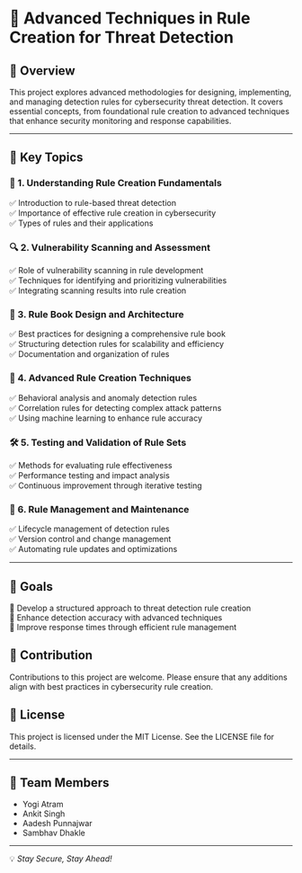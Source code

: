 # 🚀 Advanced Techniques in Rule Creation for Threat Detection

## 📌 Overview
This project explores advanced methodologies for designing, implementing, and managing detection rules for cybersecurity threat detection. It covers essential concepts, from foundational rule creation to advanced techniques that enhance security monitoring and response capabilities.

---

## 🔹 Key Topics

### 📖 1. Understanding Rule Creation Fundamentals
✅ Introduction to rule-based threat detection  
✅ Importance of effective rule creation in cybersecurity  
✅ Types of rules and their applications  

### 🔍 2. Vulnerability Scanning and Assessment
✅ Role of vulnerability scanning in rule development  
✅ Techniques for identifying and prioritizing vulnerabilities  
✅ Integrating scanning results into rule creation  

### 📑 3. Rule Book Design and Architecture
✅ Best practices for designing a comprehensive rule book  
✅ Structuring detection rules for scalability and efficiency  
✅ Documentation and organization of rules  

### 🎯 4. Advanced Rule Creation Techniques
✅ Behavioral analysis and anomaly detection rules  
✅ Correlation rules for detecting complex attack patterns  
✅ Using machine learning to enhance rule accuracy  

### 🛠️ 5. Testing and Validation of Rule Sets
✅ Methods for evaluating rule effectiveness  
✅ Performance testing and impact analysis  
✅ Continuous improvement through iterative testing  

### 🔄 6. Rule Management and Maintenance
✅ Lifecycle management of detection rules  
✅ Version control and change management  
✅ Automating rule updates and optimizations  

---

## 🎯 Goals
🔹 Develop a structured approach to threat detection rule creation  
🔹 Enhance detection accuracy with advanced techniques  
🔹 Improve response times through efficient rule management  

## 🤝 Contribution
Contributions to this project are welcome. Please ensure that any additions align with best practices in cybersecurity rule creation.

## 📜 License
This project is licensed under the MIT License. See the LICENSE file for details.

---

## 👥 Team Members
- Yogi Atram  
- Ankit Singh  
- Aadesh Punnajwar  
- Sambhav Dhakle  

---

💡 *Stay Secure, Stay Ahead!*

